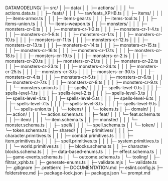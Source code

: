 DATAMODELING/
├─ src/
│  ├─ data/
│  │  ├─ actions/
│  │  │  └─ actions.data.ts
│  │  ├─ feats/
│  │  │  └─ rawfeats_XPHB.ts
│  │  ├─ items/
│  │  │  ├─ items-armor.ts
│  │  │  ├─ items-gear.ts
│  │  │  ├─ items-tool.ts
│  │  │  ├─ items-union.ts
│  │  │  └─ items-weapon.ts
│  │  ├─ monsters/
│  │  │  ├─ monsters-cr-0.ts
│  │  │  ├─ monsters-cr-1-2.ts
│  │  │  ├─ monsters-cr-1-4.ts
│  │  │  ├─ monsters-cr-1-8.ts
│  │  │  ├─ monsters-cr-1.ts
│  │  │  ├─ monsters-cr-10.ts
│  │  │  ├─ monsters-cr-11.ts
│  │  │  ├─ monsters-cr-12.ts
│  │  │  ├─ monsters-cr-13.ts
│  │  │  ├─ monsters-cr-14.ts
│  │  │  ├─ monsters-cr-15.ts
│  │  │  ├─ monsters-cr-16.ts
│  │  │  ├─ monsters-cr-17.ts
│  │  │  ├─ monsters-cr-18.ts
│  │  │  ├─ monsters-cr-19.ts
│  │  │  ├─ monsters-cr-2.ts
│  │  │  ├─ monsters-cr-20.ts
│  │  │  ├─ monsters-cr-21.ts
│  │  │  ├─ monsters-cr-22.ts
│  │  │  ├─ monsters-cr-23.ts
│  │  │  ├─ monsters-cr-24.ts
│  │  │  ├─ monsters-cr-25.ts
│  │  │  ├─ monsters-cr-3.ts
│  │  │  ├─ monsters-cr-30.ts
│  │  │  ├─ monsters-cr-4.ts
│  │  │  ├─ monsters-cr-5.ts
│  │  │  ├─ monsters-cr-6.ts
│  │  │  ├─ monsters-cr-7.ts
│  │  │  ├─ monsters-cr-8.ts
│  │  │  ├─ monsters-cr-9.ts
│  │  │  └─ monsters.union.ts
│  │  ├─ spells/
│  │  │  ├─ spells-level-0.ts
│  │  │  ├─ spells-level-1.ts
│  │  │  ├─ spells-level-2.ts
│  │  │  ├─ spells-level-3.ts
│  │  │  ├─ spells-level-4.ts
│  │  │  ├─ spells-level-5.ts
│  │  │  ├─ spells-level-6.ts
│  │  │  ├─ spells-level-7.ts
│  │  │  ├─ spells-level-8.ts
│  │  │  ├─ spells-level-9.ts
│  │  │  └─ spells-union.ts
│  │  └─ tokens/
│  │     └─ tokens.ts
│  ├─ domain/
│  │  ├─ action/
│  │  │  └─ action.schema.ts
│  │  ├─ feat/
│  │  │  └─ feat.schema.ts
│  │  ├─ item/
│  │  │  └─ item.schema.ts
│  │  ├─ monster/
│  │  │  └─ monster.schema.ts
│  │  ├─ spell/
│  │  │  └─ spell.schema.ts
│  │  └─ token/
│  │     └─ token.schema.ts
│  ├─ shared/
│  │  ├─ primitives/
│  │  │  ├─ character.primitives.ts
│  │  │  ├─ combat.primitives.ts
│  │  │  ├─ item.primitives.ts
│  │  │  ├─ spell.primitives.ts
│  │  │  ├─ system.primitives.ts
│  │  │  └─ world.primitives.ts
│  │  ├─ blocks.schema.ts
│  │  ├─ character-blocks.schema.ts
│  │  ├─ data-based-enums.ts
│  │  ├─ effect.schema.ts
│  │  ├─ game-events.schema.ts
│  │  └─ outcome.schema.ts
│  └─ tooling/
│     ├─ filtrar_xphb.ts
│     ├─ generate-enums.ts
│     ├─ validate.mjs
│     └─ validate.ts
├─ .gitignore
├─ .prettierrc
├─ DOCUMENTATION.md
├─ eslint.config.js
├─ folderstree.md
├─ package-lock.json
├─ package.json
└─ prompt.md
